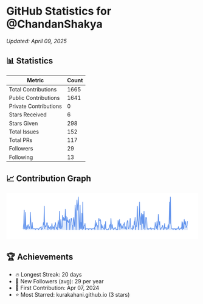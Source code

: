 # GitHub Statistics for @ChandanShakya
*Updated: April 09, 2025*

## 📊 Statistics
| Metric | Count |
|--------|--------|
| Total Contributions | 1665 |
| Public Contributions | 1641 |
| Private Contributions | 0 |
| Stars Received | 6 |
| Stars Given | 298 |
| Total Issues | 152 |
| Total PRs | 117 |
| Followers | 29 |
| Following | 13 |

## 📈 Contribution Graph

![Contribution Graph](./contribution_graph.png)

## 🏆 Achievements

- 🔥 Longest Streak: 20 days
- 👥 New Followers (avg): 29 per year
- 📅 First Contribution: Apr 07, 2024
- ⭐ Most Starred: kurakahani.github.io (3 stars)

